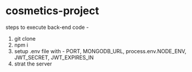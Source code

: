 # cosmetics-project

steps to execute back-end code - 
1) git clone
2) npm i
3) setup .env file with - PORT, MONGODB_URL, process.env.NODE_ENV, JWT_SECRET, JWT_EXPIRES_IN
4) strat the server
